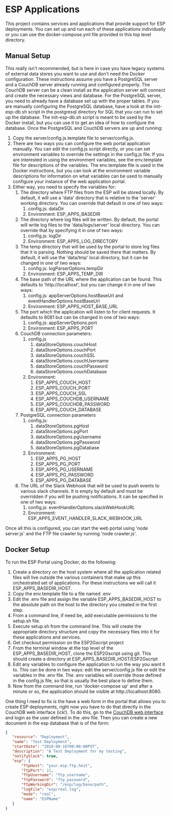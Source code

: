 # ESP Applications

This project contains services and applications that provide support for ESP deployments.  You can set up and run each of these applications individually or you can use the docker-compose.yml file provided in this top level directory.
 
## Manual Setup
This really isn't recommended, but is here in case you have legacy systems of external data stores you want to use and don't need the Docker configuration.  These instructions assume you have a PostgreSQL server and a CouchDB server already running and configured properly.  The CouchDB server can be a clean install as the application server will connect and create the necessary views and database.  For the PostgreSQL server, you need to already have a database set up with the proper tables.  If you are manually configuring the PostgreSQL database, have a look at the init-esp-db.sh script in the postgresql directory for SQL that you can run to set up the database.  The init-esp-db.sh script is meant to be used by the Docker install, but you can use it to get an idea of how to configure the database.  Once the PostgreSQL and CouchDB servers are up and running:

1. Copy the server/config.js.template file to server/config.js.
1. There are two ways you can configure the web portal application manually. You can edit the config.js script directly, or you can set environment variables to override the settings in the config.js file.  If you are interested in using the environment variables, see the env.template file for descriptions of the variables.   The env.template file is used in the Docker instructions, but you can look at the environment variable descriptions for information on what variables can be used to manually configure your instance of the web application portal.
1. Either way, you need to specify the variables for:
    1. The directory where FTP files from the ESP will be stored locally. By default, it will use a 'data' directory that is relative to the 'server' working directory.  You can override that default in one of two ways:
        1. config.js: dataDir
        1. Environment: ESP_APPS_BASEDIR
    1. The directory where log files will be written.  By default, the portal will write log files to the 'data/logs/server' local directory.  You can override that by specifying it in one of two ways:
        1. config.js: logDir
        1. Environment: ESP_APPS_LOG_DIRECTORY
    1. The temp directory that will be used by the portal to store log files that it is parsing.  Nothing should be saved there that matters.  By default, it will use the 'data/tmp' local directory, but it can be changed in one of two ways:
        1. config.js: logParserOptions.tempDir
        1. Environment: ESP_APPS_TEMP_DIR
    1. The base path of the URL where the application can be found.  This defaults to 'http://localhost', but you can change it in one of two ways:
        1. config.js: appServerOptions.hostBaseUrl and eventHandlerOptions.hostBaseUrl
        1. Environment: ESP_APPS_HOST_BASE_URL
    1. The port which the application will listen to for client requests.  It defaults to 8081 but can be changed in one of two ways:
        1. config.js: appServerOptions.port
        1. Environment: ESP_APPS_PORT
    1. CouchDB connection parameters:
        1. config.js
            1. dataStoreOptions.couchHost
            1. dataStoreOptions.couchPort
            1. dataStoreOptions.couchSSL
            1. dataStoreOptions.couchUsername
            1. dataStoreOptions.couchPassword
            1. dataStoreOptions.couchDatabase
        1. Environment:
            1. ESP_APPS_COUCH_HOST
            1. ESP_APPS_COUCH_PORT
            1. ESP_APPS_COUCH_SSL
            1. ESP_APPS_COUCHDB_USERNAME
            1. ESP_APPS_COUCHDB_PASSWORD
            1. ESP_APPS_COUCH_DATABASE
    1. PostgreSQL connection parameters
        1. config.js:
            1. dataStoreOptions.pgHost
            1. dataStoreOptions.pgPort
            1. dataStoreOptions.pgUsername
            1. dataStoreOptions.pgPassword
            1. dataStoreOptions.pgDatabase
        1. Environment:
            1. ESP_APPS_PG_HOST
            1. ESP_APPS_PG_PORT
            1. ESP_APPS_PG_USERNAME
            1. ESP_APPS_PG_PASSWORD
            1. ESP_APPS_PG_DATABASE
    1. The URL of the Slack Webhook that will be used to push events to various slack channels.  It is empty by default and must be overridden if you will be pushing notifications.  It can be specified in one of two ways:
        1. config.js: eventHandlerOptions.slackWebHookURL
        1. Environment: ESP_APPS_EVENT_HANDLER_SLACK_WEBHOOK_URL
        
Once all this is configured, you can start the web portal using 'node server.js' and the FTP file crawler by running 'node crawler.js'.

## Docker Setup
To run the ESP Portal using Docker, do the following:

1. Create a directory on the host system where all the application related files will live outside the various containers that make up this orchestrated set of applications.  For these instructions we will call it ESP_APPS_BASEDIR_HOST.
1. Copy the env.template file to a file named .env
1. Edit the .env file and assign the variable ESP_APPS_BASEDIR_HOST to the absolute path on the host to the directory you created in the first step.
1. From a command line, if need be, add executable permissions to the setup.sh file.
1. Execute setup.sh from the command line.  This will create the appropriate directory structure and copy the necessary files into it for these applications and services.
1. Get checkout permission on the ESP2Gscript project
1. From the terminal window at the top level of the ESP_APPS_BASEDIR_HOST, clone the ESP2Gscript using git.  This should create a directory at ESP_APPS_BASEDIR_HOST/ESP2Gscript
1. Edit any variables to configure the application to run the way you want it to.  This can be done in two ways: edit the server/config.js file or edit the variables in the .env file.  The .env variables will override those defined in the config.js file, so that is usually the best place to define them.
1. Now from the command line, run 'docker-compose up' and after a minute or so, the application should be visible at http://localhost:8080.

One thing I need to fix is the have a web form in the portal that allows you to create ESP deployments, right now you have to do that directly in the CouchDB web interface (ick!).  To do this, go to the [CouchDB web interface](http://localhost:5984/_utils) and login as the user defined in the .env file.  Then you can create a new document in the esp database that is of the form:

```json
{
   "resource": "Deployment",
   "name": "Test Deployment",
   "startDate": "2018-08-16T00:00:00PST",
   "description": "A Test Deployment for my testing",
   "notifySlack": true,
   "esp": {
       "ftpHost": "your.esp.ftp.host",
       "ftpPort": 21,
       "ftpUsername": "ftp_username",
       "ftpPassword": "ftp_password",
       "ftpWorkingDir": "/esp/log/base/path",
       "logFile": "esp/real.log",
       "mode": "real",
       "name": "ESPName"
   }
}
```
